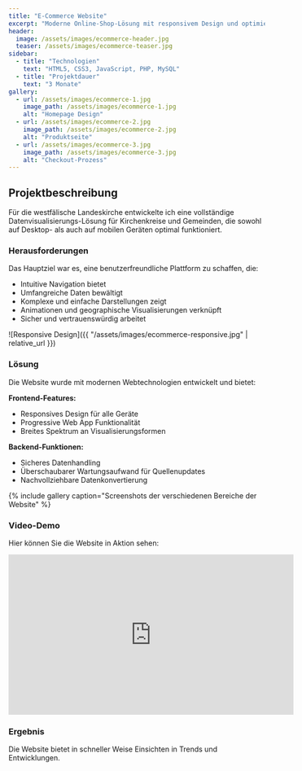 ```yaml
---
title: "E-Commerce Website"
excerpt: "Moderne Online-Shop-Lösung mit responsivem Design und optimierter User Experience"
header:
  image: /assets/images/ecommerce-header.jpg
  teaser: /assets/images/ecommerce-teaser.jpg
sidebar:
  - title: "Technologien"
    text: "HTML5, CSS3, JavaScript, PHP, MySQL"
  - title: "Projektdauer"
    text: "3 Monate"
gallery:
  - url: /assets/images/ecommerce-1.jpg
    image_path: /assets/images/ecommerce-1.jpg
    alt: "Homepage Design"
  - url: /assets/images/ecommerce-2.jpg
    image_path: /assets/images/ecommerce-2.jpg
    alt: "Produktseite"
  - url: /assets/images/ecommerce-3.jpg
    image_path: /assets/images/ecommerce-3.jpg
    alt: "Checkout-Prozess"
---
```


## Projektbeschreibung

Für die westfälische Landeskirche entwickelte ich eine vollständige Datenvisualisierungs-Lösung für Kirchenkreise und Gemeinden, die sowohl auf Desktop- als auch auf mobilen Geräten optimal funktioniert.

### Herausforderungen

Das Hauptziel war es, eine benutzerfreundliche Plattform zu schaffen, die:
- Intuitive Navigation bietet
- Umfangreiche Daten bewältigt
- Komplexe und einfache Darstellungen zeigt
- Animationen und geographische Visualisierungen verknüpft
- Sicher und vertrauenswürdig arbeitet

![Responsive Design]({{ "/assets/images/ecommerce-responsive.jpg" | relative_url }})

### Lösung

Die Website wurde mit modernen Webtechnologien entwickelt und bietet:

**Frontend-Features:**
- Responsives Design für alle Geräte
- Progressive Web App Funktionalität
- Breites Spektrum an Visualisierungsformen

**Backend-Funktionen:**
- Sicheres Datenhandling
- Überschaubarer Wartungsaufwand für Quellenupdates
- Nachvollziehbare Datenkonvertierung

{% include gallery caption="Screenshots der verschiedenen Bereiche der Website" %}

### Video-Demo

Hier können Sie die Website in Aktion sehen:

<iframe width="560" height="315" src="https://www.youtube.com/embed/BEISPIEL-VIDEO-ID" frameborder="0" allow="autoplay; encrypted-media" allowfullscreen></iframe>

### Ergebnis

Die Website bietet in schneller Weise Einsichten in Trends und Entwicklungen.